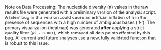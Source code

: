 Note on Data Processing: The nucleotide diversity (π) values in the raw results file were generated with a preliminary version of the analysis script. A latent bug in this version could cause an artificial inflation of π in the presence of sequences with a high number of ambiguous bases ('N'). The primary visualization (heatmap) was generated **after** applying a strict quality filter (`pi < 0.001`), which removed all data points affected by this bug. All current and future analyses use a new, fully validated function that is robust to this issue.
